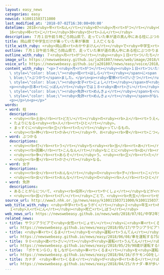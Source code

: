 ```yaml
---
layout: easy_news
categories: easy
newsid: k10011503711000
last_modified_at: '2018-07-02T16:30:00+09:00'
datetime: 2018<ruby>年<rt>ねん</rt></ruby>07<ruby>月<rt>がつ</rt></ruby>02<ruby>日<rt>にち</rt></ruby>
  16<ruby>時<rt>じ</rt></ruby>30<ruby>分<rt>ふん</rt></ruby>
description: ７月１日午前５時ごろ岡山県で、走っていた車が道の真ん中にある柱にぶつかりました。
title: 岡山県で中学生だけが乗っていた車が事故　１人亡くなる
title_with_ruby: <ruby>岡山県<rt>おかやまけん</rt></ruby>で<ruby>中学生<rt>ちゅうがくせい</rt></ruby>だけが<ruby>乗<rt>の</rt></ruby>っていた<ruby>車<rt>くるま</rt></ruby>が<ruby>事故<rt>じこ</rt></ruby>　<ruby>１人<rt>ひとり</rt></ruby><ruby>亡<rt>な</rt></ruby>くなる
outline: ７月１日午前５時ごろ岡山県で、走っていた車が道の真ん中にある柱にぶつかりました。
outline_with_ruby: ７<ruby>月<rt>がつ</rt></ruby><ruby>１日<rt>ついたち</rt></ruby><ruby>午前<rt>ごぜん</rt></ruby>５<ruby>時<rt>じ</rt></ruby>ごろ<ruby>岡山県<rt>おかやまけん</rt></ruby>で、<ruby>走<rt>はし</rt></ruby>っていた<ruby>車<rt>くるま</rt></ruby>が<ruby>道<rt>みち</rt></ruby>の<ruby>真<rt>ま</rt></ruby>ん<ruby>中<rt>なか</rt></ruby>にある<ruby>柱<rt>はしら</rt></ruby>にぶつかりました。
image_url: https://newswebeasy.github.io/ja201807/news/web/image/2018/07/01/K10011503711_1807011841_1807011841_01_02.jpg
voice_url: https://newswebeasy.github.io/ja201807/news/easy/voice/2018/07/02/k10011503711000.mp4
content_with_ruby: "<p>７<ruby>月<rt>がつ</rt></ruby><ruby>１日<rt>ついたち</rt></ruby><ruby>午前<rt>ごぜん</rt></ruby>５<ruby>時<rt>じ</rt></ruby>ごろ<ruby>岡山県<rt>おかやまけん</rt></ruby>で、<ruby>走<rt>はし</rt></ruby>っていた<ruby>車<rt>くるま</rt></ruby>が<ruby>道<rt>みち</rt></ruby>の<ruby>真<rt>ま</rt></ruby>ん<ruby>中<rt>なか</rt></ruby>にある<span\
  \ style=\"color: blue;\"><ruby>柱<rt>はしら</rt></ruby></span>に<span style=\"color:\
  \ blue;\">ぶつかり</span>ました。</p>\n<p><ruby>警察<rt>けいさつ</rt></ruby>によると、<ruby>車<rt>くるま</rt></ruby>には<ruby>中学校<rt>ちゅうがっこう</rt></ruby>２<ruby>年生<rt>ねんせい</rt></ruby>で１３<ruby>歳<rt>さい</rt></ruby>の５<ruby>人<rt>にん</rt></ruby>が<ruby>乗<rt>の</rt></ruby>っていました。<ruby>岡山<rt>おかやま</rt></ruby><ruby>市<rt>し</rt></ruby>の<span\
  \ style=\"color: blue;\"><ruby>女子<rt>じょし</rt></ruby></span>が<ruby>１人<rt>ひとり</rt></ruby><ruby>亡<rt>な</rt></ruby>くなって、４<ruby>人<rt>にん</rt></ruby>がけがをしました。</p>\n\
  <p><ruby>日本<rt>にっぽん</rt></ruby>では１８<ruby>歳<rt>さい</rt></ruby>から<ruby>車<rt>くるま</rt></ruby>の<span\
  \ style=\"color: blue;\"><ruby>免許<rt>めんきょ</rt></ruby></span>を<ruby>取<rt>と</rt></ruby>ることができます。<ruby>警察<rt>けいさつ</rt></ruby>は、なぜ<span\
  \ style=\"color: blue;\"><ruby>免許<rt>めんきょ</rt></ruby></span>がない<ruby>中学生<rt>ちゅうがくせい</rt></ruby>だけで<ruby>車<rt>くるま</rt></ruby>に<ruby>乗<rt>の</rt></ruby>っていたのか、<ruby>誰<rt>だれ</rt></ruby>が<ruby>運転<rt>うんてん</rt></ruby>していたのかなど<ruby>調<rt>しら</rt></ruby>べています。</p>\n\
  <p></p>\n<p></p>"
words:
- word: 柱
  descriptions:
  - <ruby><rb>土台</rb><rt>どだい</rt></ruby>の<ruby><rb>上</rb><rt>うえ</rt></ruby>に<ruby><rb>立</rb><rt>た</rt></ruby>てて、<ruby><rb>屋根</rb><rt>やね</rt></ruby>などを<ruby><rb>支</rb><rt>ささ</rt></ruby>える<ruby><rb>材木</rb><rt>ざいもく</rt></ruby>や<ruby><rb>鉄材</rb><rt>てつざい</rt></ruby>。
  - たよりになる<ruby><rb>人</rb><rt>ひと</rt></ruby>。
  - まっすぐに<ruby><rb>立</rb><rt>た</rt></ruby>っているもの。
  - <ruby><rb>神</rb><rt>かみ</rt></ruby>や、お<ruby><rb>骨</rb><rt>こつ</rt></ruby>を<ruby><rb>数</rb><rt>かぞ</rt></ruby>えるときのことば。
- word: ぶつかる
  descriptions:
  - <ruby><rb>打</rb><rt>う</rt></ruby>ち<ruby><rb>当</rb><rt>あ</rt></ruby>たる。つき<ruby><rb>当</rb><rt>あ</rt></ruby>たる。
  - <ruby><rb>困難</rb><rt>こんなん</rt></ruby>なことに<ruby><rb>出</rb><rt>で</rt></ruby>あう。
  - <ruby><rb>争</rb><rt>あらそ</rt></ruby>う。<ruby><rb>立</rb><rt>た</rt></ruby>ち<ruby><rb>向</rb><rt>む</rt></ruby>かう。
  - <ruby><rb>重</rb><rt>かさ</rt></ruby>なる。
- word: 女子
  descriptions:
  - <ruby><rb>女</rb><rt>おんな</rt></ruby>の<ruby><rb>子</rb><rt>こ</rt></ruby>。
  - <ruby><rb>女</rb><rt>おんな</rt></ruby>の<ruby><rb>人</rb><rt>ひと</rt></ruby>。<ruby><rb>女性</rb><rt>じょせい</rt></ruby>。
- word: 免許
  descriptions:
  - あることがらについて、<ruby><rb>役所</rb><rt>やくしょ</rt></ruby>などが<ruby><rb>許</rb><rt>ゆる</rt></ruby>しをあたえること。
  - <ruby><rb>芸</rb><rt>げい</rt></ruby>ごとで、<ruby><rb>先生</rb><rt>せんせい</rt></ruby>が<ruby><rb>弟子</rb><rt>でし</rt></ruby>にあたえる<ruby><rb>資格</rb><rt>しかく</rt></ruby>。
source_url: http://www3.nhk.or.jp/news/easy/k10011503711000/k10011503711000.html
web_title_with_ruby: <ruby>中学<rt>ちゅうがく</rt></ruby>２<ruby>年生<rt>ねんせい</rt></ruby>の<ruby>男女<rt>だんじょ</rt></ruby>５<ruby>人<rt>にん</rt></ruby>だけが<ruby>乗<rt>の</rt></ruby>った<ruby>車<rt>くるま</rt></ruby>が<ruby>柱<rt>はしら</rt></ruby>に<ruby>衝突<rt>しょうとつ</rt></ruby>
  １<ruby>人<rt>にん</rt></ruby><ruby>死亡<rt>しぼう</rt></ruby>
web_news_url: https://newswebeasy.github.io/news/web/2018/07/01/中学2年生の男女5人だけが乗った車が柱に衝突-1人死亡
related_news:
- title: サウジアラビアで<ruby>女性<rt>じょせい</rt></ruby>に<ruby>車<rt>くるま</rt></ruby>を<ruby>紹介<rt>しょうかい</rt></ruby>するイベント
  url: https://newswebeasy.github.io/news/easy/2018/05/17/サウジアラビアで女性に車を紹介するイベント
- title: <ruby>車<rt>くるま</rt></ruby>を<ruby>運転<rt>うんてん</rt></ruby>する７５<ruby>歳<rt>さい</rt></ruby><ruby>以上<rt>いじょう</rt></ruby>の５<ruby>万<rt>まん</rt></ruby><ruby>人<rt>にん</rt></ruby><ruby>以上<rt>いじょう</rt></ruby>が「<ruby>認知症<rt>にんちしょう</rt></ruby>の<ruby>可能性<rt>かのうせい</rt></ruby>」
  url: https://newswebeasy.github.io/news/easy/2018/06/08/車を運転する75歳以上の5万人以上が認知症の可能性
- title: ９０<ruby>歳<rt>さい</rt></ruby>が<ruby>運転<rt>うんてん</rt></ruby>する<ruby>車<rt>くるま</rt></ruby>の<ruby>事故<rt>じこ</rt></ruby>で<ruby>１人<rt>ひとり</rt></ruby>が<ruby>亡<rt>な</rt></ruby>くなって３<ruby>人<rt>にん</rt></ruby>がけが
  url: https://newswebeasy.github.io/news/easy/2018/05/29/90歳が運転する車の事故で1人が亡くなって3人がけが
- title: 「ポケモンＧＯ」をしながら<ruby>車<rt>くるま</rt></ruby>を<ruby>運転<rt>うんてん</rt></ruby>して<ruby>事故<rt>じこ</rt></ruby>　<ruby>１人<rt>ひとり</rt></ruby><ruby>亡<rt>な</rt></ruby>くなる
  url: https://newswebeasy.github.io/news/easy/2018/04/16/ポケモンGOをしながら車を運転して事故-1人亡くなる
- title: カナダ　<ruby>車<rt>くるま</rt></ruby>が<ruby>歩<rt>ある</rt></ruby>いている<ruby>人<rt>ひと</rt></ruby>をはねて１０<ruby>人<rt>にん</rt></ruby>が<ruby>亡<rt>な</rt></ruby>くなる
  url: https://newswebeasy.github.io/news/easy/2018/04/25/カナダ-車が歩いている人をはねて10人が亡くなる
...
```

